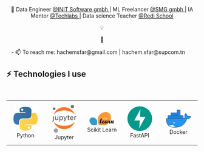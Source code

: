 
<p align="center">
🎯 Data Engineer <a href="https://init-software.de/"> @INIT Software gmbh </a> |  ML Freelancer <a href="https://www.socialmediaguys.de/">@SMG gmbh </a> | IA Mentor <a href="https://techlabs.org/"> @Techlabs </a> | Data science Teacher  <a href="https://www.redi-school.org/"> @Redi School </a> </p> 

<p align="center">
💡 
</p>

<p align="center">
🦋 
</p>

<p align="center">
- 📫 To reach me: hachemsfar@gmail.com | hachem.sfar@supcom.tn <a target="_blank" href="https://www.linkedin.com/in/hachemsfar/"><img src="https://cdn-icons-png.flaticon.com/512/174/174857.png" width="16px" height="16px" /></a>

</p>

## ⚡  Technologies I use 

<br>

<div align="center">
    <table align="center">
        <tr>
            <td align="center" width="140" height="112.43">
                <img src="./assets/icons/python.jpeg" width="65px"/>
                <br /> Python
            </td>
            <td align="center" width="140" height="112.43">
                <img src="./assets/icons/jupyter.png" width="65px"/>
                <br /> Jupyter
            </td>
            <td align="center" width="140" height="112.43">
                <img src="./assets/icons/scikitlearn.png" width="65px"/>
                <br /> Scikit Learn
            </td>
            <td align="center" width="140" height="112.43">
                <img src="./assets/icons/fastapi.png" width="65px"/>
                <br /> FastAPI
            </td>
            <td align="center" width="140" height="112.43">
                <img src="./assets/icons/docker.png" width="65px"/>
                <br /> Docker
            </td>
        </tr>
    </table>
</div>

<br>

